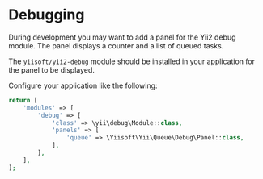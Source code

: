 Debugging
=========

During development you may want to add a panel for the Yii2 debug module.
The panel displays a counter and a list of queued tasks.

The `yiisoft/yii2-debug` module should be installed in your application for the panel to be displayed.

Configure your application like the following:

```php
return [
    'modules' => [
        'debug' => [
            'class' => \yii\debug\Module::class,
            'panels' => [
                'queue' => \Yiisoft\Yii\Queue\Debug\Panel::class,
            ],
        ],
    ],
];
```
